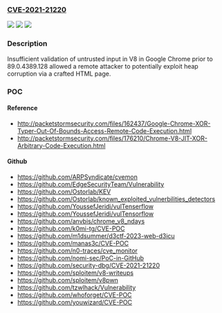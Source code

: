 ### [CVE-2021-21220](https://cve.mitre.org/cgi-bin/cvename.cgi?name=CVE-2021-21220)
![](https://img.shields.io/static/v1?label=Product&message=Chrome&color=blue)
![](https://img.shields.io/static/v1?label=Version&message=%3C%2089.0.4389.128%20&color=brighgreen)
![](https://img.shields.io/static/v1?label=Vulnerability&message=Insufficient%20validation%20of%20untrusted%20input&color=brighgreen)

### Description

Insufficient validation of untrusted input in V8 in Google Chrome prior to 89.0.4389.128 allowed a remote attacker to potentially exploit heap corruption via a crafted HTML page.

### POC

#### Reference
- http://packetstormsecurity.com/files/162437/Google-Chrome-XOR-Typer-Out-Of-Bounds-Access-Remote-Code-Execution.html
- http://packetstormsecurity.com/files/176210/Chrome-V8-JIT-XOR-Arbitrary-Code-Execution.html

#### Github
- https://github.com/ARPSyndicate/cvemon
- https://github.com/EdgeSecurityTeam/Vulnerability
- https://github.com/Ostorlab/KEV
- https://github.com/Ostorlab/known_exploited_vulnerbilities_detectors
- https://github.com/YoussefJeridi/vulTenserflow
- https://github.com/YoussefJeridi/vulTensorflow
- https://github.com/anvbis/chrome_v8_ndays
- https://github.com/k0mi-tg/CVE-POC
- https://github.com/m1dsummer/d3ctf-2023-web-d3icu
- https://github.com/manas3c/CVE-POC
- https://github.com/n0-traces/cve_monitor
- https://github.com/nomi-sec/PoC-in-GitHub
- https://github.com/security-dbg/CVE-2021-21220
- https://github.com/sploitem/v8-writeups
- https://github.com/sploitem/v8pwn
- https://github.com/tzwlhack/Vulnerability
- https://github.com/whoforget/CVE-POC
- https://github.com/youwizard/CVE-POC

